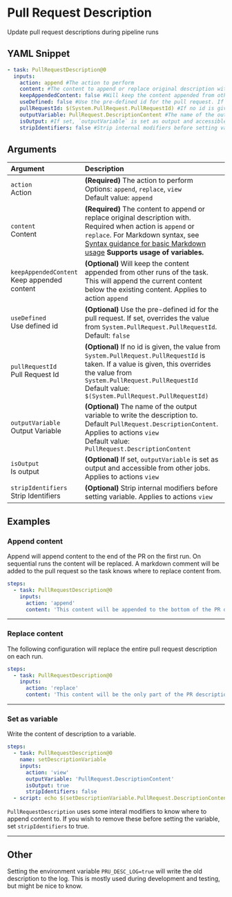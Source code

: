 # Pull Request Description

Update pull request descriptions during pipeline runs

## YAML Snippet

```yaml
- task: PullRequestDescription@0
  inputs:
    action: append #The action to perform
    content: #The content to append or replace original description with. Required when action is `append` or `replace`. For Markdown syntax, see [Syntax guidance for basic Markdown usage](http://go.microsoft.com/fwlink/?LinkId=823918) **Supports usage of variables.**
    keepAppendedContent: false #Will keep the content appended from other runs of the task. This will append the current content below the existing content. Applies to action `append`
    useDefined: false #Use the pre-defined id for the pull request. If set, overrides the value from `System.PullRequest.PullRequestId`. Default: `false`
    pullRequestId: $(System.PullRequest.PullRequestId) #If no id is given, the value from `System.PullRequest.PullRequestId` is taken. If a value is given, this overrides the value from `System.PullRequest.PullRequestId`
    outputVariable: PullRequest.DescriptionContent #The name of the output variable to write the description to. Default `PullRequest.DescriptionContent`. Applies to actions `view`
    isOutput: #If set, `outputVariable` is set as output and accessible from other jobs. Applies to actions `view`
    stripIdentifiers: false #Strip internal modifiers before setting variable. Applies to actions `view`

```

## Arguments

| Argument                                          | Description                                                                                                                                                                                                                                                                          |
| :------------------------------------------------ | :----------------------------------------------------------------------------------------------------------------------------------------------------------------------------------------------------------------------------------------------------------------------------------- |
| `action` <br />Action                             | **(Required)** The action to perform <br /> Options: `append`, `replace`, `view` <br /> Default value: `append`                                                                                                                                                                      |
| `content` <br />Content                           | **(Required)** The content to append or replace original description with. Required when action is `append` or `replace`. For Markdown syntax, see [Syntax guidance for basic Markdown usage](http://go.microsoft.com/fwlink/?LinkId=823918) **Supports usage of variables.** <br /> |
| `keepAppendedContent` <br />Keep appended content | **(Optional)** Will keep the content appended from other runs of the task. This will append the current content below the existing content. Applies to action `append` <br />                                                                                                        |
| `useDefined` <br />Use defined id                 | **(Optional)** Use the pre-defined id for the pull request. If set, overrides the value from `System.PullRequest.PullRequestId`. Default: `false` <br />                                                                                                                             |
| `pullRequestId` <br />Pull Request Id             | **(Optional)** If no id is given, the value from `System.PullRequest.PullRequestId` is taken. If a value is given, this overrides the value from `System.PullRequest.PullRequestId` <br /> Default value: `$(System.PullRequest.PullRequestId)`                                      |
| `outputVariable` <br />Output Variable            | **(Optional)** The name of the output variable to write the description to. Default `PullRequest.DescriptionContent`. Applies to actions `view` <br /> Default value: `PullRequest.DescriptionContent`                                                                               |
| `isOutput` <br />Is output                        | **(Optional)** If set, `outputVariable` is set as output and accessible from other jobs. Applies to actions `view` <br />                                                                                                                                                            |
| `stripIdentifiers` <br />Strip Identifiers        | **(Optional)** Strip internal modifiers before setting variable. Applies to actions `view` <br />                                                                                                                                                                                    |


## Examples

### Append content

Append will append content to the end of the PR on the first run. On sequential runs the content will be replaced. A markdown comment will be added to the pull request so the task knows where to replace content from.

```yaml
steps:
  - task: PullRequestDescription@0
    inputs:
      action: 'append'
      content: 'This content will be appended to the bottom of the PR description'
```

---


### Replace content

The following configuration will replace the entire pull request description on each run.

```yaml
steps:
  - task: PullRequestDescription@0
    inputs:
      action: 'replace'
      content: 'This content will be the only part of the PR description'
```

---


### Set as variable

Write the content of description to a variable.

```yaml
steps:
  - task: PullRequestDescription@0
    name: setDescriptionVariable
    inputs:
      action: 'view'
      outputVariable: 'PullRequest.DescriptionContent'
      isOutput: true
      stripIdentifiers: false
  - script: echo $(setDescriptionVariable.PullRequest.DescriptionContent)
```

`PullRequestDescription` uses some interal modifiers to know where to append content to. If you wish to remove these before setting the variable, set `stripIdentifiers` to true.

---


## Other

Setting the environment variable `PRU_DESC_LOG=true` will write the old description to the log. This is mostly used during development and testing, but might be nice to know.

